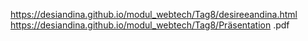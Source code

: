 https://desiandina.github.io/modul_webtech/Tag8/desireeandina.html
https://desiandina.github.io/modul_webtech/Tag8/Präsentation .pdf
